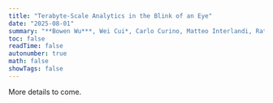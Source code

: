 ```yaml
---
title: "Terabyte-Scale Analytics in the Blink of an Eye"
date: "2025-08-01"
summary: "**Bowen Wu***, Wei Cui*, Carlo Curino, Matteo Interlandi, Rathijit Sen. Under review. [PDF](https://arxiv.org/abs/2506.09226)"
toc: false
readTime: false
autonumber: true
math: false
showTags: false
---
```


More details to come.